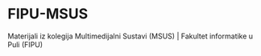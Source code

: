 # FIPU-MSUS
Materijali iz kolegija Multimedijalni Sustavi (MSUS) | Fakultet informatike u Puli (FIPU)
